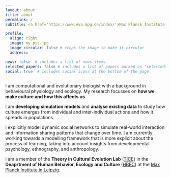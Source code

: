 ```yaml
---
layout: about
title: about
permalink: /
subtitle: <a href='https://www.eva.mpg.de/index/'>Max Planck Institute for Evolutionary Anthropology</a>. Leipzig, Germany.

profile:
  align: right
  image: my_pic.jpg
  image_circular: false # crops the image to make it circular
  address: 

news: false  # includes a list of news items
selected_papers: false # includes a list of papers marked as "selected={true}"
social: true  # includes social icons at the bottom of the page
---
```


I am computational and evolutionary biologist with a background in behavioural physiology and ecology. My research focusses on **how we make culture and how this affects us**. 

I am **developing simulation models** and **analyse existing data** to study how culture emerges from individual and inter-individual actions and how it spreads in populations. 

I explicitly model dynamic social networks to simulate real-world interaction and information sharing patterns that change over time. I am currently working towards a modelling framework that is more explicit about the process of learning, taking into account insights from developmental psychology, ethnography, and anthropology.

I am a member of the **Theory in Cultural Evolution Lab** ([TICE](https://ticelab.mystrikingly.com)) in the **Deaprtment of Human Behavior, Ecology and Culture** ([HBEC](https://www.eva.mpg.de/ecology/index/)) at the [Max Planck Institute in Leipzig](https://www.eva.mpg.de/index/). 
